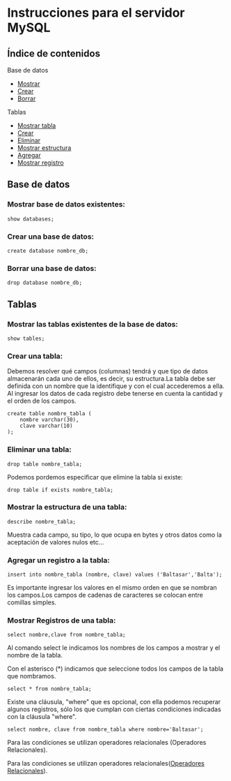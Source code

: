 # Instrucciones para el servidor MySQL

## Índice de contenidos
Base de datos
* [Mostrar](#item1)
* [Crear](#item2)
* [Borrar](#item3)

Tablas
* [Mostrar tabla](#item4)
* [Crear](#item5)
* [Eliminar](#item6)
* [Mostrar estructura](#item7)
* [Agregar](#item8)
* [Mostrar registro](#item9)

## Base de datos
<a name="item1"></a>
### Mostrar base de datos existentes: 
```
show databases;
```
<a name="item2"></a>
### Crear una base de datos:
```
create database nombre_db;
```
<a name="item3"></a>
### Borrar una base de datos:
```
drop database nombre_db;
```

## Tablas
<a name="item4"></a>
### Mostrar las tablas existentes de la base de datos:
```
show tables;    
```

<a name="item5"></a>
### Crear una tabla: 
Debemos resolver qué campos (columnas) tendrá y que tipo de datos almacenarán cada uno de ellos, es 
decir, su estructura.La tabla debe ser definida con un nombre que la identifique y con el cual accederemos a ella.
Al ingresar los datos de cada registro debe tenerse en cuenta la cantidad y el orden de los campos.
```
create table nombre_tabla (
    nombre varchar(30),
    clave varchar(10)
);
```

<a name="item6"></a>
### Eliminar una tabla:
```
drop table nombre_tabla;
```
Podemos pordemos especificar que elimine la tabla si existe:
```
drop table if exists nombre_tabla;
```
<a name="item7"></a>
### Mostrar la estructura de una tabla:
```
describe nombre_tabla;
```
Muestra cada campo, su tipo, lo que ocupa en bytes y otros datos como la aceptación de valores nulos etc...

<a name="item8"></a>
### Agregar un registro a la tabla:                           
```
insert into nombre_tabla (nombre, clave) values ('Baltasar','Balta');
```
Es importante ingresar los valores en el mismo orden en que se nombran los campos.Los campos de cadenas de caracteres se
 colocan entre comillas simples.

 <a name="item9"></a>
### Mostrar Registros de una tabla:
```
select nombre,clave from nombre_tabla;
```
Al comando select le indicamos los nombres de los campos a mostrar y el nombre de la tabla.

Con el asterisco (*) indicamos que seleccione todos los campos de la tabla que nombramos.
```
select * from nombre_tabla;
```
Existe una cláusula, "where" que es opcional, con ella podemos recuperar algunos registros, sólo los que cumplan con 
ciertas condiciones indicadas con la cláusula "where".
```
select nombre, clave from nombre_tabla where nombre='Baltasar';
```

Para las condiciones se utilizan operadores relacionales (Operadores Relacionales).

Para las condiciones se utilizan operadores relacionales([Operadores Relacionales](https://github.com/balta15torres/Mis-Notas/blob/master/MySQL/OperadoresRelacionales.md)).

